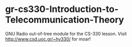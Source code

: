 # gr-cs330-Introduction-to-Telecommunication-Theory
GNU Radio out-of-tree module for the CS-330 lesson. Visit http://www.csd.uoc.gr/~hy330/ for moar!
